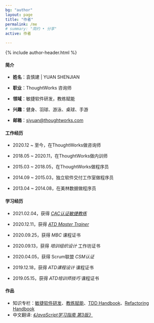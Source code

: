 ```yaml
---
bg: "author"
layout: page
title: "作者"
permalink: /me
# summary: "简约 • 分享"
active: 作者

---
```


{% include author-header.html %}

#### 简介

- **姓名**：袁慎建 \| YUAN SHENJIAN

- **职业**：ThoughtWorks 咨询师

- **领域**：敏捷软件研发，教练赋能

- **兴趣**：健身、羽球、游泳、桌球、手游

- **邮箱**：sjyuan@thoughtworks.com


#### 工作经历

- 2020.12 ~ 至今，在ThoughtWorks做咨询师

- 2018.05 ~ 2020.11，在ThoughtWorks做内训师

- 2015.03 ~ 2018.05，在ThoughtWorks做程序员

- 2014.09 ~ 2015.03，独立软件交付工作室做程序员

- 2013.04 ~ 2014.08，在美林数据做程序员

#### 学习经历

- 2021.02.04，获得 *[CAC认证敏捷教练](https://cac-file.thoughtworks.cn/ac51460963521766a099.png)*

- 2020.12.11，获得 *[ATD Master Trainer](https://www.youracclaim.com/badges/6de72773-adbd-4c63-a1d7-5a8de6c0e00f)*

- 2020.09.25，获得 *MBC* 课程证书

- 2020.09.13，获得 *培训组织设计* 工作坊证书

- 2020.04.05，获得 Scrum联盟 *CSM认证*

- 2019.12.18，获得 *ATD课程设计* 课程证书

- 2019.05.15，获得 *ATD培训师技巧* 课程证书

#### 作品

- 知识专栏：[敏捷软件研发](https://www.yuque.com/yuanshenjian/agile)、[教练赋能](https://www.yuque.com/yuanshenjian/empower)、[TDD Handbook](https://www.yuque.com/yuanshenjian/tdd)、[Refactoring Handbook](https://www.yuque.com/yuanshenjian/refactoring)
- 中文翻译: *[《JavaScript学习指南 第3版》](https://item.jd.com/12123997.html)*
